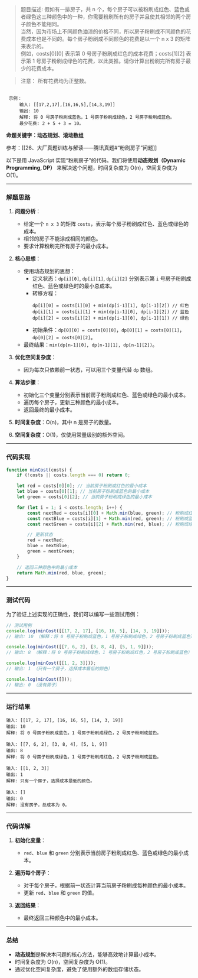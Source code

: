 
> 题目描述: 
> 	假如有一排房子，共 n 个，每个房子可以被粉刷成红色、蓝色或者绿色这三种颜色中的一种，你需要粉刷所有的房子并且使其相邻的两个房子颜色不能相同。  
> 	当然，因为市场上不同颜色油漆的价格不同，所以房子粉刷成不同颜色的花费成本也是不同的。每个房子粉刷成不同颜色的花费是以一个 n x 3 的矩阵来表示的。  
> 	例如，costs[0][0] 表示第 0 号房子粉刷成红色的成本花费；costs[1][2] 表示第 1 号房子粉刷成绿色的花费，以此类推。请你计算出粉刷完所有房子最少的花费成本。

> 注意：
> 	所有花费均为正整数。

```

 示例：
	 输入: [[17,2,17],[16,16,5],[14,3,19]]  
	 输出: 10  
	 解释: 将 0 号房子粉刷成蓝色，1 号房子粉刷成绿色，2 号房子粉刷成蓝色。  
	 最少花费: 2 + 5 + 3 = 10。

```

**命题关键字：动态规划、滚动数组**

参考：[[26、大厂真题训练与解读——腾讯真题#“粉刷房子”问题]]


以下是用 JavaScript 实现“粉刷房子”的代码。我们将使用**动态规划（Dynamic Programming, DP）** 来解决这个问题，时间复杂度为 O(n)，空间复杂度为 O(1)。

---

### 解题思路

1. **问题分析**：
   - 给定一个 `n x 3` 的矩阵 `costs`，表示每个房子粉刷成红色、蓝色或绿色的成本。
   - 相邻的房子不能涂成相同的颜色。
   - 要求计算粉刷完所有房子的最小成本。

2. **核心思想**：
   - 使用动态规划的思想：
     - 定义状态：`dp[i][0]`, `dp[i][1]`, `dp[i][2]` 分别表示第 `i` 号房子粉刷成红色、蓝色或绿色时的最小总成本。
     - 转移方程：
       ```plaintext
       dp[i][0] = costs[i][0] + min(dp[i-1][1], dp[i-1][2]) // 红色
       dp[i][1] = costs[i][1] + min(dp[i-1][0], dp[i-1][2]) // 蓝色
       dp[i][2] = costs[i][2] + min(dp[i-1][0], dp[i-1][1]) // 绿色
       ```
     - 初始条件：`dp[0][0] = costs[0][0]`，`dp[0][1] = costs[0][1]`，`dp[0][2] = costs[0][2]`。
   - 最终结果：`min(dp[n-1][0], dp[n-1][1], dp[n-1][2])`。

3. **优化空间复杂度**：
   - 因为每次只依赖前一状态，可以用三个变量代替 `dp` 数组。

4. **算法步骤**：
   - 初始化三个变量分别表示当前房子粉刷成红色、蓝色或绿色的最小成本。
   - 遍历每个房子，更新三种颜色的最小成本。
   - 返回最终的最小成本。

5. **时间复杂度**：O(n)，其中 n 是房子的数量。
6. **空间复杂度**：O(1)，仅使用常量级别的额外空间。

---

### 代码实现

```javascript
function minCost(costs) {
    if (!costs || costs.length === 0) return 0;

    let red = costs[0][0]; // 当前房子粉刷成红色的最小成本
    let blue = costs[0][1]; // 当前房子粉刷成蓝色的最小成本
    let green = costs[0][2]; // 当前房子粉刷成绿色的最小成本

    for (let i = 1; i < costs.length; i++) {
        const nextRed = costs[i][0] + Math.min(blue, green); // 粉刷成红色
        const nextBlue = costs[i][1] + Math.min(red, green); // 粉刷成蓝色
        const nextGreen = costs[i][2] + Math.min(red, blue); // 粉刷成绿色

        // 更新状态
        red = nextRed;
        blue = nextBlue;
        green = nextGreen;
    }

    // 返回三种颜色中的最小成本
    return Math.min(red, blue, green);
}
```

---

### 测试代码

为了验证上述实现的正确性，我们可以编写一些测试用例：

```javascript
// 测试用例
console.log(minCost([[17, 2, 17], [16, 16, 5], [14, 3, 19]])); 
// 输出: 10 （解释：将 0 号房子粉刷成蓝色，1 号房子粉刷成绿色，2 号房子粉刷成蓝色）

console.log(minCost([[7, 6, 2], [3, 8, 4], [5, 1, 9]])); 
// 输出: 8 （解释：将 0 号房子粉刷成绿色，1 号房子粉刷成红色，2 号房子粉刷成蓝色）

console.log(minCost([[1, 2, 3]])); 
// 输出: 1 （只有一个房子，选择成本最低的颜色）

console.log(minCost([])); 
// 输出: 0 （没有房子）
```

---

### 运行结果

```plaintext
输入: [[17, 2, 17], [16, 16, 5], [14, 3, 19]]
输出: 10
解释: 将 0 号房子粉刷成蓝色，1 号房子粉刷成绿色，2 号房子粉刷成蓝色。
```

```plaintext
输入: [[7, 6, 2], [3, 8, 4], [5, 1, 9]]
输出: 8
解释: 将 0 号房子粉刷成绿色，1 号房子粉刷成红色，2 号房子粉刷成蓝色。
```

```plaintext
输入: [[1, 2, 3]]
输出: 1
解释: 只有一个房子，选择成本最低的颜色。
```

```plaintext
输入: []
输出: 0
解释: 没有房子，总成本为 0。
```

---

### 代码详解

1. **初始化变量**：
   - `red`、`blue` 和 `green` 分别表示当前房子粉刷成红色、蓝色或绿色的最小成本。

2. **遍历每个房子**：
   - 对于每个房子，根据前一状态计算当前房子粉刷成每种颜色的最小成本。
   - 更新 `red`、`blue` 和 `green` 的值。

3. **返回结果**：
   - 最终返回三种颜色中的最小成本。

---

### 总结

- **动态规划**是解决本问题的核心方法，能够高效地计算最小成本。
- 时间复杂度为 O(n)，空间复杂度为 O(1)。
- 通过优化空间复杂度，避免了使用额外的数组存储状态。